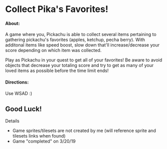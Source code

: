 # Collect Pika's Favorites!

#### About:
A game where you, Pickachu is able to collect several items pertaining to gathering pickachu's favorites (apples, ketchup, pecha berry).
With additonal items like speed boost, slow down that'll increase/decrease your score depending on which item was collected.

Play as Pickachu in your quest to get all of your favorites!
Be aware to avoid objects that decrease your totaling score and try to get as many of your loved items as possible before the time limit ends!

#### Directions:
Use WSAD :)
## Good Luck!

Details
* Game sprites/tilesets are not created by me (will reference sprite and tilesets links when found)
* Game "completed" on 3/20/19
